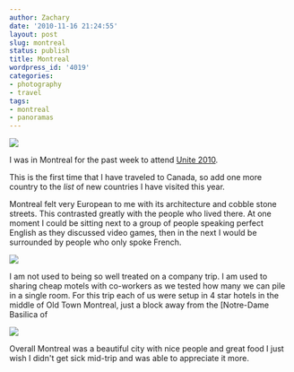 ```yaml
---
author: Zachary
date: '2010-11-16 21:24:55'
layout: post
slug: montreal
status: publish
title: Montreal
wordpress_id: '4019'
categories:
- photography
- travel
tags:
- montreal
- panoramas
---
```


<a href="http://www.flickr.com/photos/zacharyz/5179502063/"><img class="center" src="http://farm2.static.flickr.com/1320/5179502063_b7fc6e0e08_b.jpg"></a>

I was in Montreal for the past week to attend [Unite 2010](http://unity3d.com/unite/).

This is the first time that I have traveled to Canada, so add one more country
to the _list_ of new countries I have visited this year.

Montreal felt very European to me with its architecture and cobble stone
streets. This contrasted greatly with the people who lived there. At one
moment I could be sitting next to a group of people speaking perfect English
as they discussed video games, then in the next I would be surrounded by
people who only spoke French.

<a href="http://www.flickr.com/photos/zacharyz/5167757288/"><img class="center" src="http://farm5.static.flickr.com/4084/5167757288_c1c00694a8_b.jpg"></a>

I am not used to being so well treated on a company trip. I am used to sharing
cheap motels with co-workers as we tested how many we can pile in a single
room. For this trip each of us were setup in 4 star hotels in the middle of
Old Town Montreal, just a block away from the [Notre-Dame Basilica of

<a href="http://www.flickr.com/photos/zacharyz/5167753868/"><img class="center" src="http://farm5.static.flickr.com/4040/5167753868_4248248513_b.jpg"></a>

Overall Montreal was a beautiful city with nice people and great food I just
wish I didn't get sick mid-trip and was able to appreciate it more.

